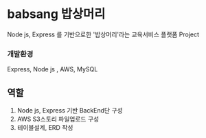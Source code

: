 
# babsang 밥상머리
Node js, Express 를 기반으로한 '밥상머리'라는 교육서비스 플랫폼 Project

### 개발환경
Express, Node js , AWS, MySQL

## 역할
1. Node js, Express 기반 BackEnd단 구성
2. AWS S3스토리 파일업로드 구성
3. 테이블설계, ERD 작성
